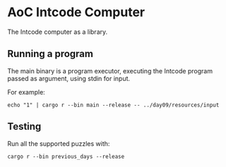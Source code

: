 # AoC Intcode Computer

The Intcode computer as a library.

## Running a program

The main binary is a program executor, executing the Intcode program passed as argument, using stdin for input.

For example:

    echo "1" | cargo r --bin main --release -- ../day09/resources/input

## Testing

Run all the supported puzzles with:

    cargo r --bin previous_days --release
